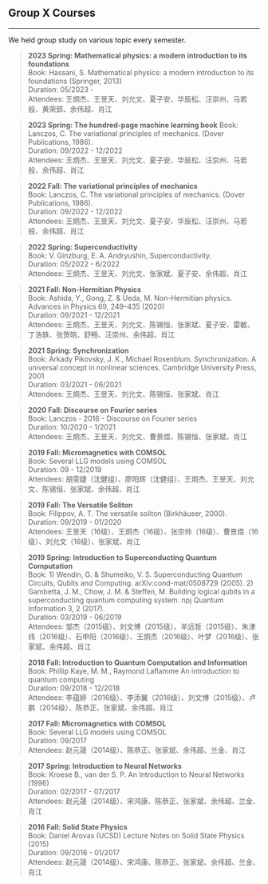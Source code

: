## **Group X Courses**

***

We held group study on various topic every semester. 

> **2023 Spring: Mathematical physics: a modern introduction to its foundations** <br> 
> Book: Hassani, S. Mathematical physics: a modern introduction to its foundations (Springer, 2013) <br> 
> Duration: 05/2023 - <br> 
> Attendees:  王炯杰、王昱天、刘允文、夏子安、华辰松、汪崇州、马若般、黄荣郅、余伟超、肖江

> **2023 Spring: The hundred-page machine learning book** 
> Book: Lanczos, C. The variational principles of mechanics. (Dover Publications, 1986). <br>
> Duration: 09/2022 - 12/2022 <br>
> Attendees:  王炯杰、王昱天、刘允文、夏子安、华辰松、汪崇州、马若般、余伟超、肖江

> **2022 Fall: The variational principles of mechanics** <br>
> Book: Lanczos, C. The variational principles of mechanics. (Dover Publications, 1986). <br>
> Duration: 09/2022 - 12/2022 <br>
> Attendees:  王炯杰、王昱天、刘允文、夏子安、华辰松、汪崇州、马若般、余伟超、肖江

> **2022 Spring: Superconductivity** <br>
> Book: V. Ginzburg, E. A. Andryushin, Superconductivity. <br>
> Duration: 05/2022 - 6/2022 <br>
> Attendees:  王炯杰、王昱天、刘允文、张家斌、夏子安、余伟超、肖江

> **2021 Fall: Non-Hermitian Physics** <br> 
> Book: Ashida, Y., Gong, Z. & Ueda, M. Non-Hermitian physics. Advances in Physics 69, 249–435 (2020) <br>
> Duration: 09/2021 - 12/2021 <br>
> Attendees:  王炯杰、王昱天、刘允文、陈锡恒、张家斌、夏子安、雷敏、丁浩轶、张贺皖、舒畅、汪崇州、余伟超、肖江

> **2021 Spring: Synchronization** <br>
> Book: Arkady Pikovsky, J. K., Michael Rosenblum.  Synchronization. A universal concept in nonlinear sciences. Cambridge University Press, 2001 <br>
> Duration: 03/2021 - 06/2021 <br>
> Attendees:  王炯杰、王昱天、刘允文、陈锡恒、张家斌、肖江

> **2020 Fall: Discourse on Fourier series** <br>
> Book: Lanczos - 2016 - Discourse on Fourier series <br>
> Duration: 10/2020 - 1/2021 <br>
> Attendees:  王炯杰、王昱天、刘允文、曹景煜、陈锡恒、张家斌、肖江

> **2019 Fall: Micromagnetics with COMSOL** <br>
> Book: Several LLG models using COMSOL <br>
> Duration: 09 - 12/2019 <br>
> Attendees:  胡雯婕（沈健组）、廖阳辉（沈健组）、王炯杰、王昱天、刘允文、陈锡恒、张家斌、余伟超、肖江

> **2019 Fall: The Versatile Soliton** <br>
> Book: Filippov, A. T.  The versatile soliton (Birkhäuser, 2000). <br>
> Duration: 09/2019 - 01/2020 <br>
> Attendees:  王昱天（16级）、王炯杰（16级）、张宗帅（16级）、曹景煜（16级）、刘允文（16级）、张家斌、肖江

> **2019 Spring: Introduction to Superconducting Quantum Computation** <br>
> Book: 1) Wendin, G. & Shumeiko, V. S.  Superconducting Quantum Circuits, Qubits and Computing. arXiv:cond-mat/0508729 (2005). 2) Gambetta, J. M., Chow, J. M. & Steffen, M. Building logical qubits in a superconducting quantum computing system. npj Quantum Information 3, 2 (2017). <br>
> Duration: 03/2019 - 06/2019 <br>
> Attendees:  邹杰（2015级）、刘文博（2015级）、羊远哲（2015级）、朱津纬（2016级）、石申阳（2016级）、王炯杰（2016级）、叶梦（2016级）、张家斌、余伟超、肖江

> **2018 Fall: Introduction to Quantum Computation and Information** <br>
> Book: Phillip Kaye, M. M., Raymond Laflamme An introduction to quantum computing <br>
> Duration: 09/2018 - 12/2018 <br>
> Attendees:  李蕴婷（2016级）、李添翼（2016级）、刘文博（2015级）、卢鹏（2014级）、陈恭正、张家斌、余伟超、肖江

> **2017 Fall: Micromagnetics with COMSOL** <br>
> Book: Several LLG models using COMSOL <br>
> Duration: 09/2017 <br>
> Attendees:  赵元晟（2014级）、陈恭正、张家斌、余伟超、兰金、肖江

> **2017 Spring: Introduction to Neural Networks** <br>
> Book: Kroese B.,  van der S. P.  An Introduction to Neural Networks  (1996) <br>
> Duration: 02/2017 - 07/2017 <br>
> Attendees:  赵元晟（2014级）、宋鸿康、陈恭正、张家斌、余伟超、兰金、肖江

> **2016 Fall: Solid State Physics** <br>
> Book: Daniel Arovas (UCSD) Lecture Notes on Solid State Physics (2015) <br>
> Duration: 09/2016 - 01/2017 <br>
> Attendees:  赵元晟（2014级）、宋鸿康、陈恭正、张家斌、余伟超、兰金、肖江